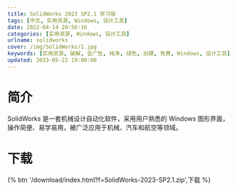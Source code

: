 ```yaml
---
title: SolidWorks 2023 SP2.1 学习版
tags: [中文, 实用资源, Windows, 设计工具]
date: 2022-04-14 20:56:16
categories: [实用资源, Windows, 设计工具]
urlname: solidworks
cover: /img/SolidWorks/1.jpg
keywords: [实用资源, 破解, 去广告, 纯净, 绿色, 白嫖, 免费, Windows, 设计工具]
updated: 2023-05-22 19:00:00
---
```


# 简介

SolidWorks 是一套机械设计自动化软件，采用用户熟悉的 Windows 图形界面，操作简便、易学易用，被广泛应用于机械、汽车和航空等领域。

# 下载

{% btn '/download/index.html?f=SolidWorks-2023-SP2.1.zip',下载 %}
